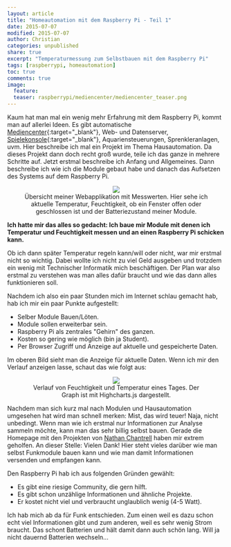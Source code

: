 ```yaml
---
layout: article
title: "Homeautomation mit dem Raspberry Pi - Teil 1"
date: 2015-07-07
modified: 2015-07-07
author: Christian
categories: unpublished
share: true
excerpt: "Temperaturmessung zum Selbstbauen mit dem Raspberry Pi"
tags: [raspberrypi, homeautomation]
toc: true
comments: true
image:
  feature: 
  teaser: raspberrypi/mediencenter/mediencenter_teaser.png
---
```


Kaum hat man mal ein wenig mehr Erfahrung mit dem Raspberry Pi, kommt man auf allerlei Ideen. Es gibt automatische [Mediencenter](../Mediencenter){:target="_blank"}, Web- und Datenserver, [Spielekonsole](../Mediencenter_2){:target="_blank"}, Aquariensteuerungen, Sprenkleranlagen, uvm.
Hier beschreibe ich mal ein Projekt im Thema Hausautomation. Da dieses Projekt dann doch recht groß wurde, teile ich das ganze in mehrere Schritte auf. Jetzt erstmal beschreibe ich Anfang und Allgemeines. Dann beschreibe ich wie ich die Module gebaut habe und danach das Aufsetzen des Systems auf dem Raspberry Pi.

<figure style="text-align: center">
	<a href="{{ site.url }}/images/raspberrypi/homeautomation/rooms_overview.PNG">
		<img src="{{ site.url }}/images/raspberrypi/homeautomation/rooms_overview_small.png">
	</a>
	<figcaption>
		Übersicht meiner Webapplikation mit Messwerten.
		Hier sehe ich aktuelle Temperatur, Feuchtigkeit, ob ein Fenster offen oder geschlossen ist und der Batteriezustand meiner Module.
	</figcaption>
</figure>

**Ich hatte mir das alles so gedacht: Ich baue mir Module mit denen ich Temperatur und Feuchtigkeit messen und an einen Raspberry Pi schicken kann.**

Ob ich dann später Temperatur regeln kann/will oder nicht, war mir erstmal nicht so wichtig. Dabei wollte ich nicht zu viel Geld ausgeben und trotzdem ein wenig mit Technischer Informatik mich beschäftigen. Der Plan war also erstmal zu verstehen was man alles dafür braucht und wie das dann alles funktionieren soll.

Nachdem ich also ein paar Stunden mich im Internet schlau gemacht hab, hab ich mir ein paar Punkte aufgestellt:

* Selber Module Bauen/Löten.
* Module sollen erweiterbar sein.
* Raspberry Pi als zentrales "Gehirn" des ganzen.
* Kosten so gering wie möglich (bin ja Student).
* Per Browser Zugriff und Anzeige auf aktuelle und gespeicherte Daten.

Im oberen Bild sieht man die Anzeige für aktuelle Daten. Wenn ich mir den Verlauf anzeigen lasse, schaut das wie folgt aus:
<figure style="text-align: center">
	<a href="{{ site.url }}/images/raspberrypi/homeautomation/badezimmer_eintag.png">
		<img src="{{ site.url }}/images/raspberrypi/homeautomation/badezimmer_eintag_small.png">
	</a>
	<figcaption>
		Verlauf von Feuchtigkeit und Temperatur eines Tages.
		Der Graph ist mit Highcharts.js dargestellt.
	</figcaption>
</figure>


Nachdem man sich kurz mal nach Modulen und Hausautomation umgesehen hat wird man schnell merken: Mist, das wird teuer!
Naja, nicht unbedingt. Wenn man wie ich erstmal nur Informationen zur Analyse sammeln möchte, kann man das sehr billig selbst bauen.
Gerade die Homepage mit den Projekten von <a href="http://nathan.chantrell.net/">Nathan Chantrell</a> haben mir extrem geholfen. An dieser Stelle: Vielen Dank! Hier steht vieles darüber wie man selbst Funkmodule bauen kann und wie man damit Informationen versenden und empfangen kann.

Den Raspberry Pi hab ich aus folgenden Gründen gewählt: 
* Es gibt eine riesige Community, die gern hilft.
* Es gibt schon unzählige Informationen und ähnliche Projekte.
* Er kostet nicht viel und verbraucht unglaublich wenig (4-5 Watt).

Ich hab mich ab da für Funk entschieden. Zum einen weil es dazu schon echt viel Informationen gibt und zum anderen, weil es sehr wenig Strom braucht. Das schont Batterien und hält damit dann auch schön lang. Will ja nicht dauernd Batterien wechseln...
